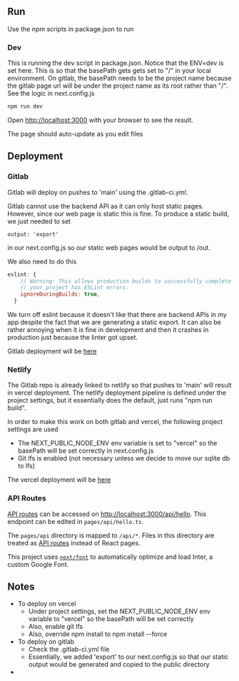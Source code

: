 ## Run
Use the npm scripts in package.json to run
### Dev
This is running the dev script in package.json. Notice that the ENV=dev is set here.
This is so that the basePath gets gets set to "/" in your local environment.
On gitlab, the basePath needs to be the project name because the gitlab page
url will be under the project name as its root rather than "/". See the logic in next.config.js
```bash
npm run dev
```
Open [http://localhost:3000](http://localhost:3000) with your browser to see the result.

The page should auto-update as you edit files

## Deployment
### Gitlab
Gitlab will deploy on pushes to 'main' using the .gitlab-ci.yml. 

Gitlab cannot use the backend API as it can only host static pages. However, since our web page is static this is fine. 
To produce a static build, we just needed to set 
```
output: 'export'
```
in our next.config.js so our static web pages would be output to /out. 

We also need to do this
```javascript
eslint: {
    // Warning: This allows production builds to successfully complete even if
    // your project has ESLint errors.
    ignoreDuringBuilds: true,
  }
```
We turn off eslint because it doesn't like that there are backend APIs in my app
despite the fact that we are generating a static export. It can also 
be rather annoying when it is fine in development and then it crashes in
production just because the linter got upset. 

Gitlab deployment will be [here](https://mccullen.gitlab.io/eirene/)

### Netlify
The Gitlab repo is already linked to netlify so that pushes to 'main' will result in vercel deployment.
The netlify deployment pipeline is defined under the project settings, but it essentially does the default, 
just runs "npm run build".

In order to make this work on both gitlab and vercel, the following project settings are used
- The NEXT_PUBLIC_NODE_ENV env variable is set to "vercel" so the basePath will be set correctly in next.config.js
- Git lfs is enabled (not necessary unless we decide to move our sqlite db to lfs)

The vercel deployment will be [here](https://eunomia.netlify.app/)

### API Routes
[API routes](https://nextjs.org/docs/api-routes/introduction) can be accessed on [http://localhost:3000/api/hello](http://localhost:3000/api/hello). This endpoint can be edited in `pages/api/hello.ts`.

The `pages/api` directory is mapped to `/api/*`. Files in this directory are treated as [API routes](https://nextjs.org/docs/api-routes/introduction) instead of React pages.

This project uses [`next/font`](https://nextjs.org/docs/basic-features/font-optimization) to automatically optimize and load Inter, a custom Google Font.


## Notes
- To deploy on vercel
  - Under project settings, set the NEXT_PUBLIC_NODE_ENV env variable to "vercel" so the basePath will be set correctly
  - Also, enable git lfs
  - Also, override npm install to npm install --force
- To deploy on gitlab
  - Check the .gitlab-ci.yml file
  - Essentially, we added 'export' to our next.config.js so that our static output would be generated and copied to the public directory
- 

